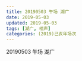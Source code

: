 ```yaml
---
title: 20190503 午场 湖广
date: 2019-05-03
updated: 2019-05-03
tags: [湖广, 相声]
categories: (2019)己亥年场次
---
```

20190503 午场 湖广